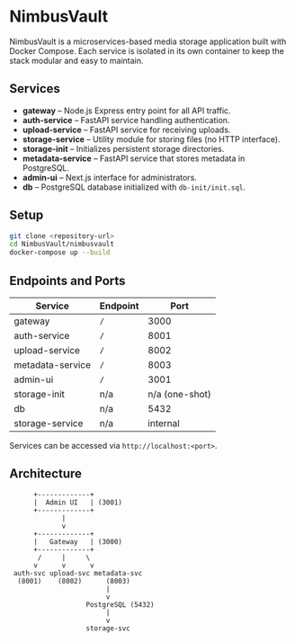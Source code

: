 # NimbusVault

NimbusVault is a microservices-based media storage application built with Docker Compose. Each service is isolated in its own container to keep the stack modular and easy to maintain.

## Services
- **gateway** – Node.js Express entry point for all API traffic.
- **auth-service** – FastAPI service handling authentication.
- **upload-service** – FastAPI service for receiving uploads.
- **storage-service** – Utility module for storing files (no HTTP interface).
- **storage-init** – Initializes persistent storage directories.
- **metadata-service** – FastAPI service that stores metadata in PostgreSQL.
- **admin-ui** – Next.js interface for administrators.
- **db** – PostgreSQL database initialized with `db-init/init.sql`.

## Setup
```bash
git clone <repository-url>
cd NimbusVault/nimbusvault
docker-compose up --build
```

## Endpoints and Ports
| Service           | Endpoint | Port |
|-------------------|---------|------|
| gateway           | `/`     | 3000 |
| auth-service      | `/`     | 8001 |
| upload-service    | `/`     | 8002 |
| metadata-service  | `/`     | 8003 |
| admin-ui          | `/`     | 3001 |
| storage-init      | n/a     | n/a (one-shot) |
| db                | n/a     | 5432 |
| storage-service   | n/a     | internal |

Services can be accessed via `http://localhost:<port>`.

## Architecture
```
      +-------------+
      |  Admin UI   | (3001)
      +-------------+
             |
             v
      +-------------+
      |   Gateway   | (3000)
      +-------------+
       /     |     \
      v      v      v
 auth-svc upload-svc metadata-svc
  (8001)    (8002)      (8003)
                        |
                        v
                   PostgreSQL (5432)
                        |
                        v
                   storage-svc
```
